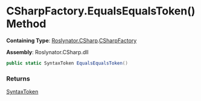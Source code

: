 # CSharpFactory\.EqualsEqualsToken\(\) Method

**Containing Type**: [Roslynator.CSharp](../../README.md)\.[CSharpFactory](../README.md)

**Assembly**: Roslynator\.CSharp\.dll

```csharp
public static SyntaxToken EqualsEqualsToken()
```

### Returns

[SyntaxToken](https://docs.microsoft.com/en-us/dotnet/api/microsoft.codeanalysis.syntaxtoken)


